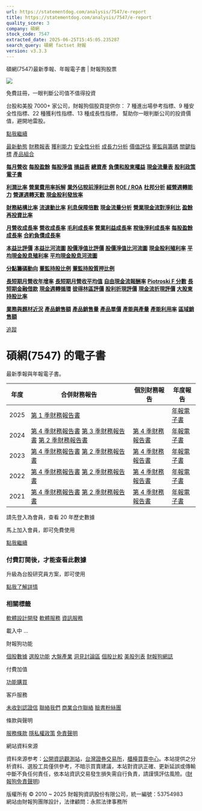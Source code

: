 ```yaml
---
url: https://statementdog.com/analysis/7547/e-report
title: https://statementdog.com/analysis/7547/e-report
quality_score: 3
company: 碩網
stock_code: 7547
extracted_date: 2025-06-25T15:45:05.235287
search_query: 碩網 factset 財報
version: v3.3.3
---
```


碩網(7547)最新季報、年報電子書 | 財報狗股票















![](https://www.facebook.com/tr?id=1265443774131605&ev=PageView&noscript=1)













































































免費註冊，一眼判斷公司值不值得投資

台股和美股 7000+ 家公司，財報狗個股頁提供你：
7 種進出場參考指標、9 種安全性指標、22 種獲利性指標、13 種成長性指標，
幫助你一眼判斷公司的投資價值，避開地雷股。

[點我繼續](/users/sign_up)

[最新動態](/analysis/7547)
[財務報表](/analysis/7547/monthly-revenue)
[獲利能力](/analysis/7547/profit-margin)
[安全性分析](/analysis/7547/financial-structure-ratio)
[成長力分析](/analysis/7547/monthly-revenue-growth-rate)
[價值評估](/analysis/7547/pe)
[董監與籌碼](/analysis/7547/broker-trading)
[關鍵指標](/analysis/7547/long-term-and-short-term-monthly-revenue-yoy)
[產品組合](/analysis/7547/ai-search)

[**每月營收**](/analysis/7547/monthly-revenue)
[**每股盈餘**](/analysis/7547/eps)
[**每股淨值**](/analysis/7547/nav)
[**損益表**](/analysis/7547/income-statement)
[**總資產**](/analysis/7547/assets)
[**負債和股東權益**](/analysis/7547/liabilities-and-equity)
[**現金流量表**](/analysis/7547/cash-flow-statement)
[**股利政策**](/analysis/7547/dividend-policy)
[**電子書**](/analysis/7547/e-report)

[**利潤比率**](/analysis/7547/profit-margin)
[**營業費用率拆解**](/analysis/7547/operating-expense-ratio)
[**業外佔稅前淨利比例**](/analysis/7547/non-operating-income-to-profit-before-tax)
[**ROE / ROA**](/analysis/7547/roe-roa)
[**杜邦分析**](/analysis/7547/du-pont-analysis)
[**經營週轉能力**](/analysis/7547/turnover-ratio)
[**營運週轉天數**](/analysis/7547/turnover-days)
[**現金股利發放率**](/analysis/7547/dividend-payout-ratio)

[**財務結構比率**](/analysis/7547/financial-structure-ratio)
[**流速動比率**](/analysis/7547/current-ratio-and-quick-ratio)
[**利息保障倍數**](/analysis/7547/interest-coverage-ratio)
[**現金流量分析**](/analysis/7547/cash-flow-analysis)
[**營業現金流對淨利比**](/analysis/7547/operating-cash-flow-to-net-income-ratio)
[**盈餘再投資比率**](/analysis/7547/reinvestment-rate)

[**月營收成長率**](/analysis/7547/monthly-revenue-growth-rate)
[**營收成長率**](/analysis/7547/revenue-growth-rate)
[**毛利成長率**](/analysis/7547/gross-profit-growth-rate)
[**營業利益成長率**](/analysis/7547/operating-income-growth-rate)
[**稅後淨利成長率**](/analysis/7547/net-income-growth-rate)
[**每股盈餘成長率**](/analysis/7547/eps-growth-rate)
[**合約負債成長率**](/analysis/7547/current-contract-liabilities-growth-rate)

[**本益比評價**](/analysis/7547/pe)
[**本益比河流圖**](/analysis/7547/pe-band)
[**股價淨值比評價**](/analysis/7547/pb)
[**股價淨值比河流圖**](/analysis/7547/pb-band)
[**現金股利殖利率**](/analysis/7547/dividend-yield)
[**平均現金股息殖利率**](/analysis/7547/average-dividend-yield)
[**平均現金股息河流圖**](/analysis/7547/average-dividend-yield-band)

[**分點籌碼動向**](/analysis/7547/broker-trading)
[**董監持股比例**](/analysis/7547/board-members-and-supervisors-shares-to-shares-outstanding-ratio)
[**董監持股質押比例**](/analysis/7547/pledging-ratio-of-board-members-and-supervisors)

[**長短期月營收年增率**](/analysis/7547/long-term-and-short-term-monthly-revenue-yoy)
[**長短期月營收平均值**](/analysis/7547/average-long-term-and-short-term-monthly-revenue)
[**自由現金流報酬率**](/analysis/7547/croic)
[**Piotroski F 分數**](/analysis/7547/piotroski-f-score)
[**長短期金融借款**](/analysis/7547/financial-borrowing)
[**現金週轉循環**](/analysis/7547/cash-conversion-cycle)
[**彼得林區評價**](/analysis/7547/peter-lynch-valuation)
[**股利折現評價**](/analysis/7547/dividend-discount-valuation)
[**現金流折現評價**](/analysis/7547/dcf-valuation)
[**大股東持股比率**](/analysis/7547/majority-shareholders-share-ratio)

[**業務與題材近況**](/analysis/7547/ai-search)
[**產品銷售額**](/analysis/7547/product-sales-figure)
[**產品銷售量**](/analysis/7547/product-sales-volume)
[**產品單價**](/analysis/7547/product-unit-price)
[**產能與產量**](/analysis/7547/production-capacity)
[**產能利用率**](/analysis/7547/production-capacity-utilization)
[**區域銷售額**](/analysis/7547/product-regional-sales)

[追蹤](/users/sign_up)

# 碩網(7547) 的電子書

最新季報與年報電子書。

| 年度 | 合併財務報告 | 個別財務報告 | 年度報告 |
| --- | --- | --- | --- |
| 2025 | [第 1 季財務報告書](https://doc.twse.com.tw/server-java/t57sb01?co_id=7547&colorchg=1&kind=A&step=9&filename=202501_7547_AI1.pdf) |  | [年報電子書](/analysis) |
| 2024 | [第 4 季財務報告書](https://doc.twse.com.tw/server-java/t57sb01?co_id=7547&colorchg=1&kind=A&step=9&filename=202404_7547_AI1.pdf)  [第 3 季財務報告書](https://doc.twse.com.tw/server-java/t57sb01?co_id=7547&colorchg=1&kind=A&step=9&filename=202403_7547_AI1.pdf)  [第 2 季財務報告書](https://doc.twse.com.tw/server-java/t57sb01?co_id=7547&colorchg=1&kind=A&step=9&filename=202402_7547_AI1.pdf) | [第 4 季財務報告書](https://doc.twse.com.tw/server-java/t57sb01?co_id=7547&colorchg=1&kind=A&step=9&filename=202404_7547_AI3.pdf) | [年報電子書](https://doc.twse.com.tw/server-java/t57sb01?co_id=7547&colorchg=1&kind=F&step=9&filename=2024_7547_20250610F04.pdf) |
| 2023 | [第 4 季財務報告書](https://doc.twse.com.tw/server-java/t57sb01?co_id=7547&colorchg=1&kind=A&step=9&filename=202304_7547_AI1.pdf)  [第 2 季財務報告書](https://doc.twse.com.tw/server-java/t57sb01?co_id=7547&colorchg=1&kind=A&step=9&filename=202302_7547_AI1.pdf) | [第 4 季財務報告書](https://doc.twse.com.tw/server-java/t57sb01?co_id=7547&colorchg=1&kind=A&step=9&filename=202304_7547_AI3.pdf) | [年報電子書](https://doc.twse.com.tw/server-java/t57sb01?co_id=7547&colorchg=1&kind=F&step=9&filename=2023_7547_20240624F04.pdf) |
| 2022 | [第 4 季財務報告書](https://doc.twse.com.tw/server-java/t57sb01?co_id=7547&colorchg=1&kind=A&step=9&filename=202204_7547_AI1.pdf)  [第 2 季財務報告書](https://doc.twse.com.tw/server-java/t57sb01?co_id=7547&colorchg=1&kind=A&step=9&filename=202202_7547_AI1.pdf) | [第 4 季財務報告書](https://doc.twse.com.tw/server-java/t57sb01?co_id=7547&colorchg=1&kind=A&step=9&filename=202204_7547_AI3.pdf) | [年報電子書](https://doc.twse.com.tw/server-java/t57sb01?co_id=7547&colorchg=1&kind=F&step=9&filename=2022_7547_20230620F04.pdf) |
| 2021 | [第 4 季財務報告書](https://doc.twse.com.tw/server-java/t57sb01?co_id=7547&colorchg=1&kind=A&step=9&filename=202104_7547_AI1.pdf)  [第 2 季財務報告書](https://doc.twse.com.tw/server-java/t57sb01?co_id=7547&colorchg=1&kind=A&step=9&filename=202102_7547_AI1.pdf) | [第 4 季財務報告書](https://doc.twse.com.tw/server-java/t57sb01?co_id=7547&colorchg=1&kind=A&step=9&filename=202104_7547_AI3.pdf) | [年報電子書](https://doc.twse.com.tw/server-java/t57sb01?co_id=7547&colorchg=1&kind=F&step=9&filename=2021_7547_20220627F04.pdf) |

請先登入為會員，查看 20 年歷史數據

馬上加入會員，即可免費使用

[點我繼續](/users/sign_up)

### 付費訂閱後，才能查看此數據

升級為台股研究員方案，即可使用

[點我了解詳情](/pricing)

### 相關標籤

[軟體設計開發](/tags/514)
[軟體服務](/tags/363)
[資訊服務](/tags/324)

載入中 ...





財報狗功能

[個股數據](/analysis)
[選股功能](/screeners)
[大盤產業](/taiex)
[洞見討論區](/insight)
[個股比較](/compare/tpe)
[美股列表](/us-stock-list)
[財報狗網誌](/blog/)

付費加值

[功能購買](/pricing)

客戶服務

[未收到認證信](/users/recv_auth_fail)
[聯絡我們](/contact)
[商業合作聯絡](/contact)
[臉書粉絲團](//www.facebook.com/statementdog)

條款與聲明

[服務條款](/law/tos)
[隱私權政策](/law/privacy)
[免責聲明](/law/disclaimer)

網站資料來源

資料來源参考：[公開資訊觀測站](http://mops.twse.com.tw/mops/web/index)，[台灣證券交易所](http://www.tse.com.tw/)，[櫃檯買賣中心](http://www.otc.org.tw/)。本站提供之分析資料、選股工具僅供參考，不暗示買賣建議，本站對資訊正確、更新延誤或傳輸中斷不負任何責任，依本站資訊交易發生損失需自行負責，請謹慎評估風險。([財報狗免責聲明](/law/disclaimer))

版權所有 © 2010 ~ 2025 財報狗資訊股份有限公司，統一編號：53754983  
網站由財報狗團隊設計，法律顧問：永熙法律事務所